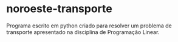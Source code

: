 # noroeste-transporte
Programa escrito em python criado para resolver um problema de transporte apresentado na disciplina de Programação Linear.
